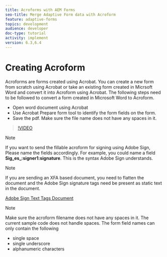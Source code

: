 ```yaml
---
title: Acroforms with AEM Forms
seo-title: Merge Adaptive Form data with Acroform
feature: adaptive-forms
topics: development
audience: developer
doc-type: tutorial
activity: implement
version: 6.3,6.4
---
```


# Creating Acroform

Acroforms are forms created using Acrobat. You can create a new form from scratch using Acrobat or take an existing form created in Micrsoft Word and convert it into Acroform using Acrobat. The following steps need to be followed to convert a form created in Microsoft Word to Acroform.

* Open word document using Acrobat
* Use Acrobat Prepare form tool to identify the form fields on the form.
* Save the pdf. Make sure the file name does not have any spaces in it.


>[!VIDEO](https://video.tv.adobe.com/v/22575?quality=9&learn=on)

>[!NOTE]
>
>If you want to send the fillable acroform for signing using Adobe Sign, Please name the fields accordingly. For example, you could name a field **Sig_es_:signer1:signature**. This is the syntax Adobe Sign understands.

>[!NOTE]
>
>If you are sending an XFA based document, you need to flatten the document and the Adobe Sign signature tags need be present as static text in the document.

[Adobe Sign Text Tags Document](https://helpx.adobe.com/sign/using/text-tag.html)

>[!NOTE]
Make sure the acroform filename does not have any spaces in it. The current sample code does not handle spaces.
The form field names can only contain the following
* single space 
* single underscore
* alphanumeric characters